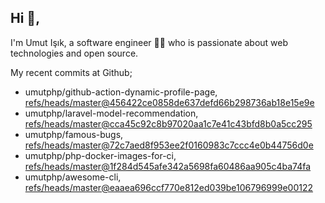 ## Hi 👋, 
I'm Umut Işık, a software engineer 👨‍💻 who is passionate about web technologies and open source. 

My recent commits at Github;
<!-- START gadpp -->
- umutphp/github-action-dynamic-profile-page, [refs/heads/master@456422ce0858de637defd66b298736ab18e15e9e](https://github.com/umutphp/github-action-dynamic-profile-page/commit/456422ce0858de637defd66b298736ab18e15e9e)
- umutphp/laravel-model-recommendation, [refs/heads/master@cca45c92c8b97020aa1c7e41c43bfd8b0a5cc295](https://github.com/umutphp/laravel-model-recommendation/commit/cca45c92c8b97020aa1c7e41c43bfd8b0a5cc295)
- umutphp/famous-bugs, [refs/heads/master@72c7aed8f953ee2f0160983c7ccc4e0b44756d0e](https://github.com/umutphp/famous-bugs/commit/72c7aed8f953ee2f0160983c7ccc4e0b44756d0e)
- umutphp/php-docker-images-for-ci, [refs/heads/master@1f284d545afe342a5698fa60486aa905c4ba74fa](https://github.com/umutphp/php-docker-images-for-ci/commit/1f284d545afe342a5698fa60486aa905c4ba74fa)
- umutphp/awesome-cli, [refs/heads/master@eaaea696ccf770e812ed039be106796999e00122](https://github.com/umutphp/awesome-cli/commit/eaaea696ccf770e812ed039be106796999e00122)

